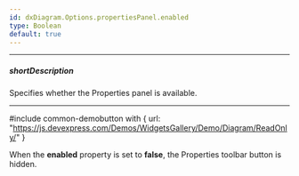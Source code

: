 ```yaml
---
id: dxDiagram.Options.propertiesPanel.enabled
type: Boolean
default: true
---
```

---
##### shortDescription
Specifies whether the Properties panel is available.

---
#include common-demobutton with {
    url: "https://js.devexpress.com/Demos/WidgetsGallery/Demo/Diagram/ReadOnly/"
}

When the **enabled** property is set to **false**, the Properties toolbar button is hidden.
